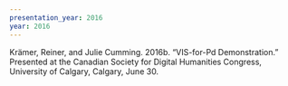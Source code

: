 ```yaml
---
presentation_year: 2016
year: 2016
---
```


Krämer, Reiner, and Julie Cumming. 2016b. “VIS-for-Pd Demonstration.” Presented at the Canadian Society for Digital Humanities Congress, University of Calgary, Calgary, June 30.